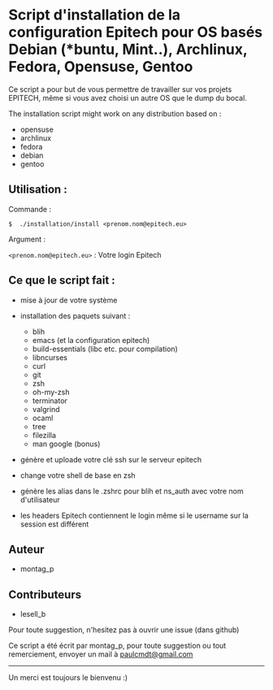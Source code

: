 # Script d'installation de la configuration Epitech pour OS basés Debian (*buntu, Mint..), Archlinux, Fedora, Opensuse, Gentoo

Ce script a pour but de vous permettre de travailler sur vos projets EPITECH, même si
vous avez choisi un autre OS que le dump du bocal.

The installation script might work on any distribution based on :

- opensuse
- archlinux
- fedora
- debian
- gentoo

## Utilisation :

Commande :

```shell
$  ./installation/install <prenom.nom@epitech.eu>
```

Argument :

`<prenom.nom@epitech.eu>` : Votre login Epitech


## Ce que le script fait :

* mise à jour de votre système

* installation des paquets suivant :
    - blih
    - emacs (et la configuration epitech)
    - build-essentials (libc etc. pour compilation)
    - libncurses
    - curl
    - git
    - zsh
    - oh-my-zsh
    - terminator
    - valgrind
    - ocaml
    - tree
    - filezilla
    - man google (bonus)

* génère et uploade votre clé ssh sur le serveur epitech

* change votre shell de base en zsh

* génère les alias dans le .zshrc pour blih et ns_auth avec votre nom d'utilisateur

* les headers Epitech contiennent le login même si le username sur la session est différent

## Auteur

* montag_p

## Contributeurs

* lesell_b

Pour toute suggestion, n'hesitez pas à ouvrir une issue (dans github)

Ce script a été écrit par montag_p, pour toute suggestion ou tout remerciement, envoyer un mail à paulcmdt@gmail.com

-----------------------

Un merci est toujours le bienvenu :)
